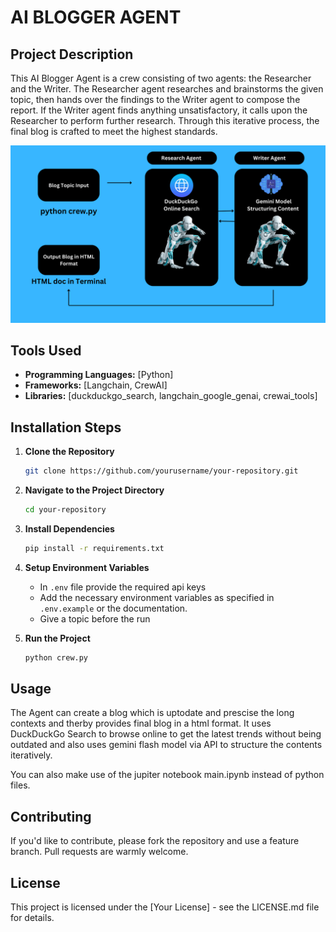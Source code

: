 # AI BLOGGER AGENT

## Project Description
This AI Blogger Agent is a crew consisting of two agents: the Researcher and the Writer. The Researcher agent researches and brainstorms the given topic, then hands over the findings to the Writer agent to compose the report. If the Writer agent finds anything unsatisfactory, it calls upon the Researcher to perform further research. Through this iterative process, the final blog is crafted to meet the highest standards.


![Custom Image](image.png)

## Tools Used
- **Programming Languages:** [Python]
- **Frameworks:** [Langchain, CrewAI]
- **Libraries:** [duckduckgo_search, langchain_google_genai, crewai_tools]

## Installation Steps

1. **Clone the Repository**
    ```sh
    git clone https://github.com/yourusername/your-repository.git
    ```

2. **Navigate to the Project Directory**
    ```sh
    cd your-repository
    ```

3. **Install Dependencies**
    ```sh
    pip install -r requirements.txt

4. **Setup Environment Variables**
    - In `.env` file provide the required api keys
    - Add the necessary environment variables as specified in `.env.example` or the documentation.
    - Give a topic before the run

5. **Run the Project**
    ```sh
    python crew.py


## Usage
The Agent can create a blog which is uptodate and prescise the long contexts and therby provides final blog in a html format. It uses DuckDuckGo Search to browse online to get the latest trends without being outdated and also uses gemini flash model via API to structure the contents iteratively.

You can also make use of the jupiter notebook main.ipynb instead of python files.

## Contributing
If you'd like to contribute, please fork the repository and use a feature branch. Pull requests are warmly welcome.

## License
This project is licensed under the [Your License] - see the LICENSE.md file for details.
